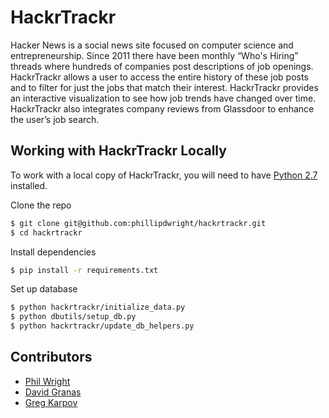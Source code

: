 # HackrTrackr

Hacker News is a social news site focused on computer science and entrepreneurship. Since 2011 there have been monthly “Who's Hiring” threads where hundreds of companies post descriptions of job openings. HackrTrackr allows a user to access the entire history of these job posts and to filter for just the jobs that match their interest. HackrTrackr provides an interactive visualization to see how job trends have changed over time. HackrTrackr also integrates company reviews from Glassdoor to enhance the user’s job search.

## Working with HackrTrackr Locally

To work with a local copy of HackrTrackr, you will need to have [Python 2.7](http://install.python-guide.org) installed.

Clone the repo

```sh
$ git clone git@github.com:phillipdwright/hackrtrackr.git
$ cd hackrtrackr
```

Install dependencies

```sh
$ pip install -r requirements.txt
```

Set up database

```sh
$ python hackrtrackr/initialize_data.py
$ python dbutils/setup_db.py
$ python hackrtrackr/update_db_helpers.py
```

## Contributors

* [Phil Wright](https://github.com/phillipdwright)
* [David Granas](https://github.com/duddles)
* [Greg Karpov](https://github.com/gkarp)